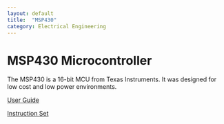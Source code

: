 ```yaml
---
layout: default
title:  "MSP430"
category: Electrical Engineering
---
```


# MSP430 Microcontroller
The MSP430 is a 16-bit MCU from Texas Instruments. It was designed
for low cost and low power environments.

[User Guide](https://www.ti.com/lit/ug/slau049f/slau049f.pdf)

[Instruction Set](https://phas.ubc.ca/~michal/phys319/MSP430Reference-RyansEdit.pdf)
